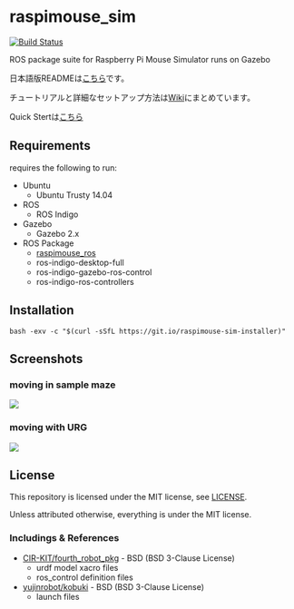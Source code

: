 # raspimouse_sim 

[![Build Status](https://travis-ci.org/rt-net/raspimouse_sim.svg?branch=indigo-devel)](https://travis-ci.org/rt-net/raspimouse_sim)

ROS package suite for Raspberry Pi Mouse Simulator runs on Gazebo

日本語版READMEは[こちら](./README.ja.md)です。

チュートリアルと詳細なセットアップ方法は[Wiki](https://github.com/rt-net/raspimouse_sim/wiki)にまとめています。

Quick Stertは[こちら](https://github.com/rt-net/raspimouse_sim/wiki/quickstart)

## Requirements

requires the following to run:

* Ubuntu
  * Ubuntu Trusty 14.04
* ROS
  * ROS Indigo
* Gazebo
  * Gazebo 2.x
* ROS Package
  * [raspimouse_ros](https://github.com/ryuichiueda/raspimouse_ros)
  * ros-indigo-desktop-full
  * ros-indigo-gazebo-ros-control
  * ros-indigo-ros-controllers

## Installation

```
bash -exv -c "$(curl -sSfL https://git.io/raspimouse-sim-installer)"
```

## Screenshots

### moving in sample maze

![](./docs/images/raspimouse_samplemaze.png)

### moving with URG

![](./docs/images/raspimouse_urg.png)

## License

This repository is licensed under the MIT license, see [LICENSE]( ./LICENSE ).

Unless attributed otherwise, everything is under the MIT license.

### Includings & References

* [CIR-KIT/fourth_robot_pkg]( https://github.com/CIR-KIT/fourth_robot_pkg ) - BSD (BSD 3-Clause License)
  * urdf model xacro files
  * ros_control definition files
* [yujinrobot/kobuki]( https://github.com/yujinrobot/kobuki ) - BSD (BSD 3-Clause License)
  * launch files
